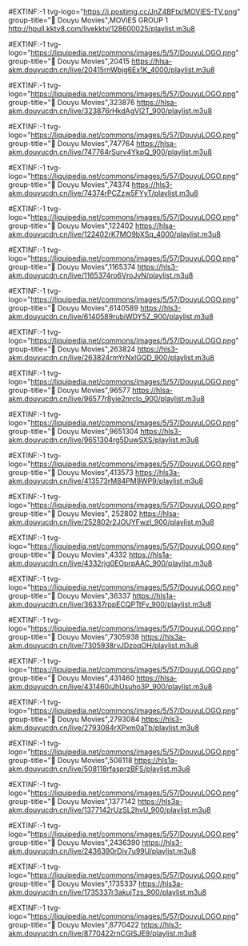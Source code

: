 #EXTINF:-1 tvg-logo="https://i.postimg.cc/JnZ4BFtx/MOVIES-TV.png" group-title="🎥 Douyu Movies",MOVIES GROUP 1
http://hpull.kktv8.com/livekktv/128600025/playlist.m3u8

#EXTINF:-1 tvg-logo="https://liquipedia.net/commons/images/5/57/DouyuLOGO.png" group-title="🎥 Douyu Movies",20415
https://hlsa-akm.douyucdn.cn/live/20415rnWbjg6Ex1K_4000/playlist.m3u8

#EXTINF:-1 tvg-logo="https://liquipedia.net/commons/images/5/57/DouyuLOGO.png" group-title="🎥 Douyu Movies",323876
https://hlsa-akm.douyucdn.cn/live/323876rHkdAgVl2T_900/playlist.m3u8

#EXTINF:-1 tvg-logo="https://liquipedia.net/commons/images/5/57/DouyuLOGO.png" group-title="🎥 Douyu Movies",747764
https://hlsa-akm.douyucdn.cn/live/747764rSurv4YkpQ_900/playlist.m3u8

#EXTINF:-1 tvg-logo="https://liquipedia.net/commons/images/5/57/DouyuLOGO.png" group-title="🎥 Douyu Movies",74374
https://hls3-akm.douyucdn.cn/live/74374rPCZzw5FYyT/playlist.m3u8

#EXTINF:-1 tvg-logo="https://liquipedia.net/commons/images/5/57/DouyuLOGO.png" group-title="🎥 Douyu Movies",122402
https://hlsa-akm.douyucdn.cn/live/122402rK7MO9bXSq_4000/playlist.m3u8

#EXTINF:-1 tvg-logo="https://liquipedia.net/commons/images/5/57/DouyuLOGO.png" group-title="🎥 Douyu Movies",1165374
https://hls3-akm.douyucdn.cn/live/1165374ro6VroJvN/playlist.m3u8

#EXTINF:-1 tvg-logo="https://liquipedia.net/commons/images/5/57/DouyuLOGO.png" group-title="🎥 Douyu Movies",6140589
https://hls3-akm.douyucdn.cn/live/6140589rubiWDY5Z_900/playlist.m3u8

#EXTINF:-1 tvg-logo="https://liquipedia.net/commons/images/5/57/DouyuLOGO.png" group-title="🎥 Douyu Movies",263824
https://hls3-akm.douyucdn.cn/live/263824rmYrNxlGQD_900/playlist.m3u8

#EXTINF:-1 tvg-logo="https://liquipedia.net/commons/images/5/57/DouyuLOGO.png" group-title="🎥 Douyu Movies",96577
https://hlsa-akm.douyucdn.cn/live/96577r8yie2nrclo_900/playlist.m3u8

#EXTINF:-1 tvg-logo="https://liquipedia.net/commons/images/5/57/DouyuLOGO.png" group-title="🎥 Douyu Movies",9651304
https://hls3-akm.douyucdn.cn/live/9651304rg5DuwSXS/playlist.m3u8

#EXTINF:-1 tvg-logo="https://liquipedia.net/commons/images/5/57/DouyuLOGO.png" group-title="🎥 Douyu Movies",413573
https://hls3a-akm.douyucdn.cn/live/413573rM84PM9WP9/playlist.m3u8


#EXTINF:-1 tvg-logo="https://liquipedia.net/commons/images/5/57/DouyuLOGO.png" group-title="🎥 Douyu Movies", 252802
https://hlsa-akm.douyucdn.cn/live/252802r2JOUYFwzI_900/playlist.m3u8

#EXTINF:-1 tvg-logo="https://liquipedia.net/commons/images/5/57/DouyuLOGO.png" group-title="🎥 Douyu Movies",4332
https://hls1a-akm.douyucdn.cn/live/4332rjg0EOprpAAC_900/playlist.m3u8

#EXTINF:-1 tvg-logo="https://liquipedia.net/commons/images/5/57/DouyuLOGO.png" group-title="🎥 Douyu Movies",36337
https://hls1a-akm.douyucdn.cn/live/36337rppECQPTtFv_900/playlist.m3u8


#EXTINF:-1 tvg-logo="https://liquipedia.net/commons/images/5/57/DouyuLOGO.png" group-title="🎥 Douyu Movies",7305938
https://hls3a-akm.douyucdn.cn/live/7305938rvJDzoqOH/playlist.m3u8

#EXTINF:-1 tvg-logo="https://liquipedia.net/commons/images/5/57/DouyuLOGO.png" group-title="🎥 Douyu Movies",431460
https://hlsa-akm.douyucdn.cn/live/431460rJhUsuho3P_900/playlist.m3u8

#EXTINF:-1 tvg-logo="https://liquipedia.net/commons/images/5/57/DouyuLOGO.png" group-title="🎥 Douyu Movies",2793084
https://hls3-akm.douyucdn.cn/live/2793084rXPxm0aTb/playlist.m3u8


#EXTINF:-1 tvg-logo="https://liquipedia.net/commons/images/5/57/DouyuLOGO.png" group-title="🎥 Douyu Movies",508118
https://hls1a-akm.douyucdn.cn/live/508118rfasprzBFS/playlist.m3u8

#EXTINF:-1 tvg-logo="https://liquipedia.net/commons/images/5/57/DouyuLOGO.png" group-title="🎥 Douyu Movies",1377142
https://hls3a-akm.douyucdn.cn/live/1377142rUzSL2hvU_900/playlist.m3u8


#EXTINF:-1 tvg-logo="https://liquipedia.net/commons/images/5/57/DouyuLOGO.png" group-title="🎥 Douyu Movies",2436390
https://hls3-akm.douyucdn.cn/live/2436390rDiv7u99U/playlist.m3u8

#EXTINF:-1 tvg-logo="https://liquipedia.net/commons/images/5/57/DouyuLOGO.png" group-title="🎥 Douyu Movies",1735337
https://hls3a-akm.douyucdn.cn/live/1735337r3akujTzs_900/playlist.m3u8

#EXTINF:-1 tvg-logo="https://liquipedia.net/commons/images/5/57/DouyuLOGO.png" group-title="🎥 Douyu Movies",8770422
https://hls3-akm.douyucdn.cn/live/8770422rnCGISJE9/playlist.m3u8
